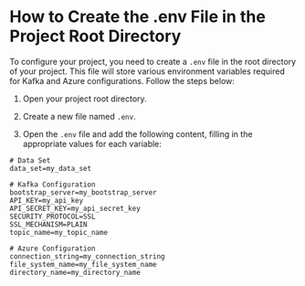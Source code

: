 # How to Create the .env File in the Project Root Directory

To configure your project, you need to create a `.env` file in the root directory of your project. This file will store various environment variables required for Kafka and Azure configurations. Follow the steps below:

1. Open your project root directory.
2. Create a new file named `.env`.

3. Open the `.env` file and add the following content, filling in the appropriate values for each variable:

```env
# Data Set
data_set=my_data_set

# Kafka Configuration
bootstrap_server=my_bootstrap_server
API_KEY=my_api_key
API_SECRET_KEY=my_api_secret_key
SECURITY_PROTOCOL=SSL
SSL_MECHANISM=PLAIN
topic_name=my_topic_name

# Azure Configuration
connection_string=my_connection_string
file_system_name=my_file_system_name
directory_name=my_directory_name

